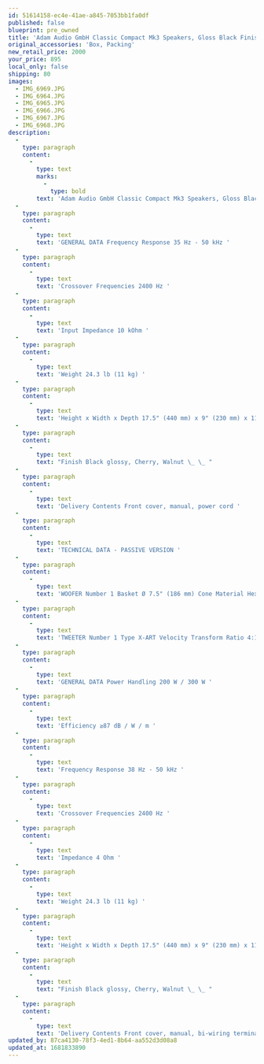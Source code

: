 ```yaml
---
id: 51614158-ec4e-41ae-a845-7053bb1fa0df
published: false
blueprint: pre_owned
title: 'Adam Audio GmbH Classic Compact Mk3 Speakers, Gloss Black Finish'
original_accessories: 'Box, Packing'
new_retail_price: 2000
your_price: 895
local_only: false
shipping: 80
images:
  - IMG_6969.JPG
  - IMG_6964.JPG
  - IMG_6965.JPG
  - IMG_6966.JPG
  - IMG_6967.JPG
  - IMG_6968.JPG
description:
  -
    type: paragraph
    content:
      -
        type: text
        marks:
          -
            type: bold
        text: 'Adam Audio GmbH Classic Compact Mk3 Speakers, Gloss Black Finish. Speakers are in good physical and functional condition - there is one nick on the finish of the front/right of one speaker (pictured) and some scuffs here and there. The speakers sold as new for $2,000.00'
  -
    type: paragraph
    content:
      -
        type: text
        text: 'GENERAL DATA Frequency Response 35 Hz - 50 kHz '
  -
    type: paragraph
    content:
      -
        type: text
        text: 'Crossover Frequencies 2400 Hz '
  -
    type: paragraph
    content:
      -
        type: text
        text: 'Input Impedance 10 kOhm '
  -
    type: paragraph
    content:
      -
        type: text
        text: 'Weight 24.3 lb (11 kg) '
  -
    type: paragraph
    content:
      -
        type: text
        text: 'Height x Width x Depth 17.5" (440 mm) x 9" (230 mm) x 11.5" (290 mm) '
  -
    type: paragraph
    content:
      -
        type: text
        text: "Finish Black glossy, Cherry, Walnut \_ \_ "
  -
    type: paragraph
    content:
      -
        type: text
        text: 'Delivery Contents Front cover, manual, power cord '
  -
    type: paragraph
    content:
      -
        type: text
        text: 'TECHNICAL DATA - PASSIVE VERSION '
  -
    type: paragraph
    content:
      -
        type: text
        text: 'WOOFER Number 1 Basket Ø 7.5" (186 mm) Cone Material HexaCone '
  -
    type: paragraph
    content:
      -
        type: text
        text: 'TWEETER Number 1 Type X-ART Velocity Transform Ratio 4:1 Diaphragm Weight 0.17 g '
  -
    type: paragraph
    content:
      -
        type: text
        text: 'GENERAL DATA Power Handling 200 W / 300 W '
  -
    type: paragraph
    content:
      -
        type: text
        text: 'Efficiency ≥87 dB / W / m '
  -
    type: paragraph
    content:
      -
        type: text
        text: 'Frequency Response 38 Hz - 50 kHz '
  -
    type: paragraph
    content:
      -
        type: text
        text: 'Crossover Frequencies 2400 Hz '
  -
    type: paragraph
    content:
      -
        type: text
        text: 'Impedance 4 Ohm '
  -
    type: paragraph
    content:
      -
        type: text
        text: 'Weight 24.3 lb (11 kg) '
  -
    type: paragraph
    content:
      -
        type: text
        text: 'Height x Width x Depth 17.5" (440 mm) x 9" (230 mm) x 11.5" (290 mm) '
  -
    type: paragraph
    content:
      -
        type: text
        text: "Finish Black glossy, Cherry, Walnut \_ \_ "
  -
    type: paragraph
    content:
      -
        type: text
        text: 'Delivery Contents Front cover, manual, bi-wiring terminal'
updated_by: 87ca4130-78f3-4ed1-8b64-aa552d3d08a8
updated_at: 1681833890
---
```

